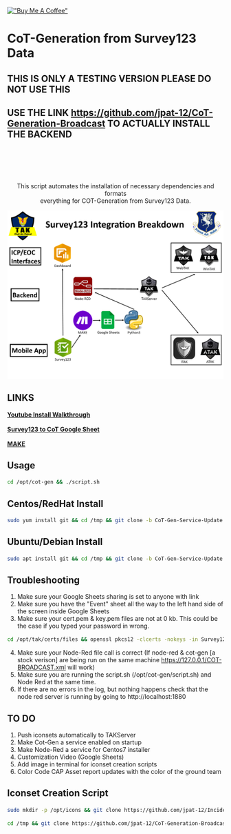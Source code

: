 [!["Buy Me A Coffee"](https://www.buymeacoffee.com/assets/img/custom_images/orange_img.png)](https://www.buymeacoffee.com/jpat)
# CoT-Generation from Survey123 Data #

## THIS IS ONLY A TESTING VERSION PLEASE DO NOT USE THIS 
## USE THE LINK https://github.com/jpat-12/CoT-Generation-Broadcast TO ACTUALLY INSTALL THE BACKEND
<br /><br /><br /><br />

<p align="center"> This script automates the installation of necessary dependencies and formats <br />
everything for COT-Generation from Survey123 Data. </p>

![CoTBreakdown](img/CoTBreakdown.png?raw=true "CoTBreakdown")


## LINKS ## 
**[Youtube Install Walkthrough](https://www.youtube.com/watch?v=eMRZVkyE-1U)** <br /><br />
**[Survey123 to CoT Google Sheet](https://docs.google.com/spreadsheets/d/1MoyjPxG49XpDrhbqdJYYgW4T7DQ8FachH2EN8Wm-N4o)** <br /><br />
**[MAKE](https://us1.make.com/)**<br />


## Usage ##
```bash
cd /opt/cot-gen && ./script.sh
```

## Centos/RedHat Install ##
```bash
sudo yum install git && cd /tmp && git clone -b CoT-Gen-Service-Update https://github.com/jpat-12/CoT-Generation-Broadcast.git && cd CoT-Generation-Broadcast && chmod +x centos.sh && ./centos.sh && cd /opt/cot-gen
```
## Ubuntu/Debian Install ##
```bash
sudo apt install git && cd /tmp && git clone -b CoT-Gen-Service-Update https://github.com/jpat-12/CoT-Generation-Broadcast.git && cd CoT-Generation-Broadcast && chmod +x ubuntu.sh && ./ubuntu.sh && cd /opt/cot-gen
```

## Troubleshooting ##
1. Make sure your Google Sheets sharing is set to anyone with link 
2. Make sure you have the "Event" sheet all the way to the left hand side of the screen inside Google Sheets 
3. Make sure your cert.pem & key.pem files are not at 0 kb. This could be the case if you typed your password in wrong.
```bash
cd /opt/tak/certs/files && openssl pkcs12 -clcerts -nokeys -in Survey123.p12 -out Survey123.cert.pem && openssl pkcs12 -nocerts -nodes -in Survey123.p12 -out Survey123.key.pem

``` 
4. Make sure your Node-Red file call is correct (If node-red & cot-gen [a stock verison] are being run on the same machine https://127.0.0.1/COT-BROADCAST.xml will work)
5. Make sure you are running the script.sh (/opt/cot-gen/script.sh) and Node Red at the same time. 
6. If there are no errors in the log, but nothing happens check that the node red server is running by going to http://localhost:1880




## TO DO ##
1. Push iconsets automatically to TAKServer
2. Make Cot-Gen a service enabled on startup 
3. Make Node-Red a service for Centos7 installer
4. Customization Video (Google Sheets)
5. Add image in terminal for iconset creation scripts
6. Color Code CAP Asset report updates with the color of the ground team




## Iconset Creation Script ## 
```bash
sudo mkdir -p /opt/icons && git clone https://github.com/jpat-12/Incident-Icons.git /opt/icons
```
```bash
cd /tmp && git clone https://github.com/jpat-12/CoT-Generation-Broadcast.git && cd CoT-Generation-Broadcast && cd iconset && chmod +x iconset-gen.sh && ./iconset-gen.sh
